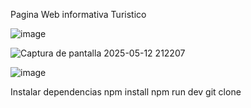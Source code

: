 Pagina Web informativa Turistico

![image](https://github.com/user-attachments/assets/b302865a-284f-46cd-b8e4-d2c1a47e7298)


![Captura de pantalla 2025-05-12 212207](https://github.com/user-attachments/assets/5961906d-390d-41d8-ae07-cd1902cce605)






![image](https://github.com/user-attachments/assets/ceebb14e-a636-42ea-979f-b7521501cf63)



Instalar dependencias
npm install 
npm run dev 
git clone 
